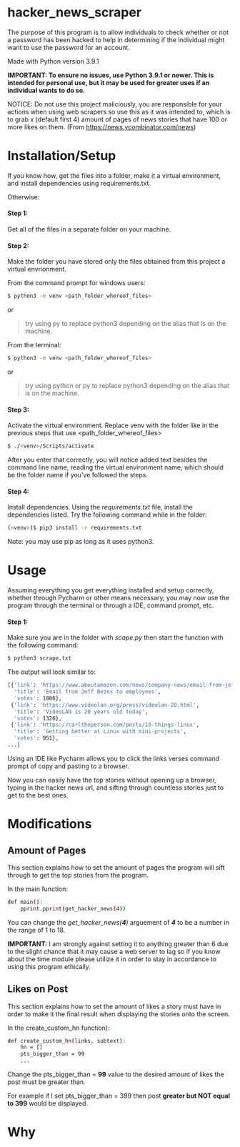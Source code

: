 # hacker_news_scraper

The purpose of this program is to allow individuals to check whether or not a password has been hacked to help in determining if the individual might want to use the password for an account.

Made with Python version 3.9.1

**IMPORTANT: To ensure no issues, use Python 3.9.1 or newer.
This is intended for personal use, but it may be used for greater uses if an individual wants to do so.**

NOTICE: Do not use this project maliciously, you are responsible for your actions when using web scrapers so use this as it was intended to, which is to grab *x* (default first 4) amount of pages of news stories that have 100 or more likes on them. (From https://news.ycombinator.com/news)

# Installation/Setup

If you know how, get the files into a folder, make it a virtual environment, and install dependencies using requirements.txt.

Otherwise: 

#### Step 1: 
Get all of the files in a separate folder on your machine.

#### Step 2: 
Make the folder you have stored only the files obtained from this project a virtual envrionment.

From the command prompt for windows users:

```sh
$ python3 -m venv <path_folder_whereof_files>
```
or
>try using 
py to replace python3 depending on the alias that is on the machine.

From the terminal:
```sh
$ python3 -m venv <path_folder_whereof_files>
```
or
>try using python or py to replace python3 depending on the alias that is on the machine.

#### Step 3: 
Activate the virtual environment.
Replace venv with the folder like in the previous steps that use <path_folder_whereof_files>
```sh
$ ./<venv>/Scripts/activate
```
After you enter that correctly, you will notice added text besides the command line name, reading the virtual environment name, which should be the folder name if you've followed the steps.

#### Step 4: 
Install dependencies.
Using the *requirements.txt* file, install the dependencies listed.
Try the following command while in the folder:
```sh
(<venv>)$ pip3 install -r requirements.txt
```
Note: you may use pip as long as it uses python3.

# Usage
Assuming everything you get everything installed and setup correctly, whether through Pycharm or other means necessary, you may now use the program through the terminal or through a IDE, command prompt, etc.

#### Step 1:
Make sure you are in the folder with *scape.py* then start the function with the following command:

```sh
$ python3 scrape.txt
```

The output will look similar to:

```sh
[{'link': 'https://www.aboutamazon.com/news/company-news/email-from-jeff-bezos-to-employees',
  'title': 'Email from Jeff Bezos to employees',
  'votes': 1806},
 {'link': 'https://www.videolan.org/press/videolan-20.html',
  'title': 'VideoLAN is 20 years old today',
  'votes': 1326},
 {'link': 'https://carltheperson.com/posts/10-things-linux',
  'title': 'Getting better at Linux with mini-projects',
  'votes': 951},
...]
```

Using an IDE like Pycharm allows you to click the links verses command prompt of copy and pasting to a browser.

Now you can easily have the top stories without opening up a browser, typing in the hacker news url, and sifting through countless stories just to get to the best ones.

# Modifications

## Amount of Pages
This section explains how to set the amount of pages the program will sift through to get the top stories from the program.

In the main function:

```sh
def main():
    pprint.pprint(get_hacker_news(4))
```

You can change the *get_hacker_news(***4***)* arguement of ***4*** to be a number in the range of 1 to 18.

**IMPORTANT:**
I am strongly against setting it to anything greater than 6 due to the slight chance that it may cause a web server to lag so if you know about the time module please utilize it in order to stay in accordance to using this program ethically.

## Likes on Post
This section explains how to set the amount of likes a story must have in order to make it the final result when displaying the stories onto the screen.

In the create_custom_hn function):

```sh
def create_custom_hn(links, subtext):
    hn = []
    pts_bigger_than = 99
    ...
```

Change the pts_bigger_than = **99** value to the desired amount of likes the post must be greater than.

For example if I set pts_bigger_than = 399
then post **greater but NOT equal to 399** would be displayed.

# Why

